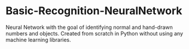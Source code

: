# Basic-Recognition-NeuralNetwork
Neural Network with the goal of identifying normal and hand-drawn numbers and objects. Created from scratch in Python without using any machine learning libraries.
